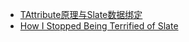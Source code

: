 * [TAttribute原理与Slate数据绑定](https://zhuanlan.zhihu.com/p/465410846)
* [How I Stopped Being Terrified of Slate](https://benui.ca/unreal/slate-gamedevday-2022/#/64)
